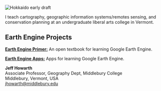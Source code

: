![Hokkaido early draft](/images/hokkaido_cropped.png)

I teach cartography, geographic information systems/remotes sensing, and conservation planning at an undergraduate liberal arts college in Vermont.

## Earth Engine Projects

[**Earth Engine Primer:**](https://jeffhowarth.github.io/eeprimer/) An open textbook for learning Google Earth Engine.  

[**Earth Engine Apps:**](https://jhowarth.users.earthengine.app/) Apps for learning Google Earth Engine.

**Jeff Howarth**   
Associate Professor, Geography Dept, Middlebury College  
Middlebury, Vermont, USA  
jhowarth@middlebury.edu  
